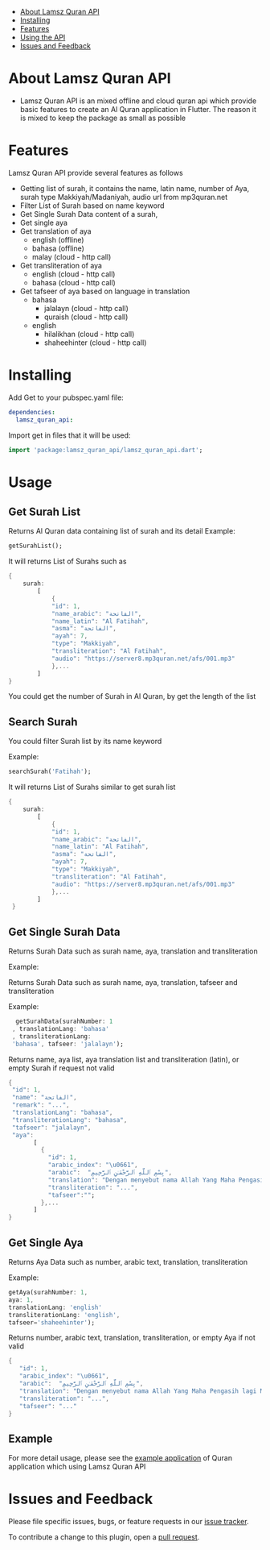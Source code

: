 - [About Lamsz Quran API](#about-lamsz-quran-api)
- [Installing](#installing)
- [Features](#features)
- [Using the API](#usage)
- [Issues and Feedback](#issues-and-feedback)


# About Lamsz Quran API

- Lamsz Quran API is an mixed offline and cloud quran api which provide basic features to create an Al Quran application in Flutter. The reason it is mixed to keep the package as small as possible

# Features

Lamsz Quran API provide several features as follows
- Getting list of surah, it contains the name, latin name, number of Aya, surah type Makkiyah/Madaniyah, audio url from mp3quran.net
- Filter List of Surah based on name keyword
- Get Single Surah Data content of a surah,
- Get single aya 
- Get translation of aya
   - english (offline)
   - bahasa (offline)
   - malay (cloud - http call)
- Get transliteration of aya
   - english (cloud - http call)
   - bahasa (cloud - http call)
- Get tafseer of aya based on language in translation
   - bahasa
        - jalalayn (cloud - http call)
        - quraish (cloud - http call)
   - english
        - hilalikhan (cloud - http call)
        - shaheehinter (cloud - http call)

# Installing

Add Get to your pubspec.yaml file:

```yaml
dependencies:
  lamsz_quran_api:
```

Import get in files that it will be used:

```dart
import 'package:lamsz_quran_api/lamsz_quran_api.dart';
```

# Usage

## Get Surah List
Returns Al Quran data containing list of surah and its detail
Example:

```dart
getSurahList();
```

It will returns List of Surahs such as

```dart
{
    surah:
        [
            {
            "id": 1,
            "name_arabic": "الفاتحة",
            "name_latin": "Al Fatihah",
            "asma": "الفاتحة",
            "ayah": 7,
            "type": "Makkiyah",
            "transliteration": "Al Fatihah",
            "audio": "https://server8.mp3quran.net/afs/001.mp3"
            },...
        ]
}
```
You could get the number of Surah in Al Quran, by get the length of the list

## Search Surah

You could filter Surah list by its name keyword

Example:

```dart
searchSurah('Fatihah');
```

It will returns List of Surahs similar to get surah list

```dart
{
    surah:
        [
            {
            "id": 1,
            "name_arabic": "الفاتحة",
            "name_latin": "Al Fatihah",
            "asma": "الفاتحة",
            "ayah": 7,
            "type": "Makkiyah",
            "transliteration": "Al Fatihah",
            "audio": "https://server8.mp3quran.net/afs/001.mp3"
            },...
        ]
 }
```

## Get Single Surah Data
Returns Surah Data such as surah name, aya, translation and transliteration

Example:

Returns Surah Data such as surah name, aya, translation, tafseer
 and transliteration

Example:

```dart
  getSurahData(surahNumber: 1
 , translationLang: 'bahasa'
 , transliterationLang:
 'bahasa', tafseer: 'jalalayn');
```

 Returns name, aya list, aya translation list and transliteration (latin),
 or empty Surah if request not valid

```dart
{
 "id": 1,
 "name": "الفاتحة",
 "remark": "...",
 "translationLang": "bahasa",
 "transliterationLang": "bahasa",
 "tafseer": "jalalayn",
 "aya":
       [
         {
           "id": 1,
           "arabic_index": "\u0661",
           "arabic":  "بِسْمِ ٱللَّهِ ٱلرَّحْمَـٰنِ ٱلرَّحِيمِ",
           "translation": "Dengan menyebut nama Allah Yang Maha Pengasih lagi Maha Penyayang.",
           "transliteration": "...",
           "tafseer":"";
         },...
       ]
}
```

## Get Single Aya
Returns Aya Data such as number, arabic text, translation, transliteration

Example:

```dart
getAya(surahNumber: 1,
aya: 1,
translationLang: 'english'
transliterationLang: 'english',
tafseer='shaheehinter');
```

 Returns number, arabic text, translation, transliteration,
 or empty Aya if not valid

```dart
{
   "id": 1,
   "arabic_index": "\u0661",
   "arabic":  "بِسْمِ ٱللَّهِ ٱلرَّحْمَـٰنِ ٱلرَّحِيمِ",
   "translation": "Dengan menyebut nama Allah Yang Maha Pengasih lagi Maha Penyayang.",
   "transliteration": "...",
   "tafseer": "..."
}
```

## Example

For more detail usage, please see the [example application](https://github.com/lamsz/lamsz_quran_api/tree/main/example) of Quran application which using Lamsz Quran API

# Issues and Feedback

Please file specific issues, bugs, or feature requests in our [issue tracker](https://github.com/lamsz/lamsz_quran_api/issues/new).

To contribute a change to this plugin, open a [pull request](https://github.com/lamsz/lamsz_quran_api/pulls).
